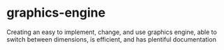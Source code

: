 # graphics-engine
Creating an easy to implement, change, and use graphics engine, able to switch between dimensions, is efficient, and has plentiful documentation
